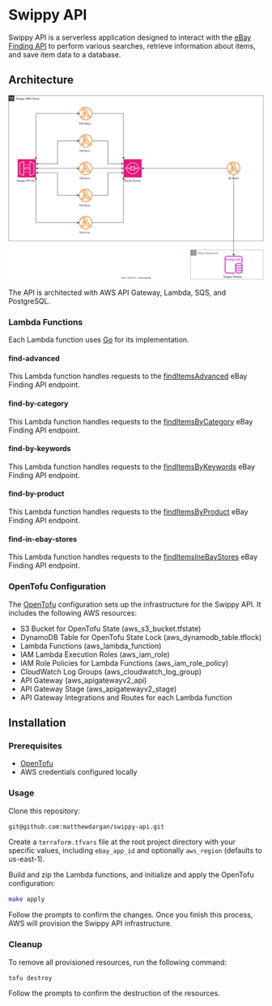 # Swippy API

Swippy API is a serverless application designed to interact with the [eBay Finding API](https://developer.ebay.com/api-docs/user-guides/static/finding-user-guide-landing.html) to perform various searches, retrieve information about items, and save item data to a database.

## Architecture

![Architecture Diagram](docs/swippy_architecture.drawio.svg)

The API is architected with AWS API Gateway, Lambda, SQS, and PostgreSQL.

### Lambda Functions

Each Lambda function uses [Go](https://go.dev) for its implementation.

#### find-advanced

This Lambda function handles requests to the [findItemsAdvanced](https://developer.ebay.com/Devzone/finding/CallRef/findItemsAdvanced.html) eBay Finding API endpoint.

#### find-by-category

This Lambda function handles requests to the [findItemsByCategory](https://developer.ebay.com/Devzone/finding/CallRef/findItemsByCategory.html) eBay Finding API endpoint.

#### find-by-keywords

This Lambda function handles requests to the [findItemsByKeywords](https://developer.ebay.com/Devzone/finding/CallRef/findItemsByKeywords.html) eBay Finding API endpoint.

#### find-by-product

This Lambda function handles requests to the [findItemsByProduct](https://developer.ebay.com/Devzone/finding/CallRef/findItemsByProduct.html) eBay Finding API endpoint.

#### find-in-ebay-stores

This Lambda function handles requests to the [findItemsIneBayStores](https://developer.ebay.com/Devzone/finding/CallRef/findItemsIneBayStores.html) eBay Finding API endpoint.

### OpenTofu Configuration

The [OpenTofu](https://opentofu.org) configuration sets up the infrastructure for the Swippy API. It includes the following AWS resources:

- S3 Bucket for OpenTofu State (aws_s3_bucket.tfstate)
- DynamoDB Table for OpenTofu State Lock (aws_dynamodb_table.tflock)
- Lambda Functions (aws_lambda_function)
- IAM Lambda Execution Roles (aws_iam_role)
- IAM Role Policies for Lambda Functions (aws_iam_role_policy)
- CloudWatch Log Groups (aws_cloudwatch_log_group)
- API Gateway (aws_apigatewayv2_api)
- API Gateway Stage (aws_apigatewayv2_stage)
- API Gateway Integrations and Routes for each Lambda function

## Installation

### Prerequisites

- [OpenTofu](https://opentofu.org/docs/intro/install/)
- AWS credentials configured locally

### Usage

Clone this repository:

```sh
git@github.com:matthewdargan/swippy-api.git
```

Create a `terraform.tfvars` file at the root project directory with your specific values, including `ebay_app_id` and optionally `aws_region` (defaults to us-east-1).

Build and zip the Lambda functions, and initialize and apply the OpenTofu configuration:

```sh
make apply
```

Follow the prompts to confirm the changes. Once you finish this process, AWS will provision the Swippy API infrastructure.

### Cleanup

To remove all provisioned resources, run the following command:

```sh
tofu destroy
```

Follow the prompts to confirm the destruction of the resources.

